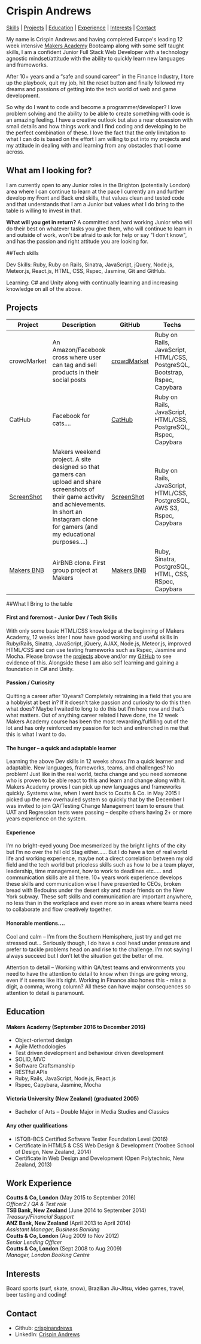# Crispin Andrews
[Skills](#what-i-bring-to-the-table) | [Projects](#projects) | [Education](#education) | [Experience](#experience) | [Interests](#interests) | [Contact](#contact)My name is Crispin Andrews and having completed Europe's leading 12 week intensive [Makers Academy](http://employers.makersacademy.com/) Bootcamp along with some self taught skills, I am a confident Junior Full Stack Web Developer with a technology agnostic mindset/attitude with the ability to quickly learn new languages and frameworks.After 10+ years and a “safe and sound career” in the Finance Industry, I tore up the playbook, quit my job, hit the reset button and finally followed my dreams and passions of getting into the tech world of web and game development.So why do I want to code and become a programmer/developer? I love problem solving and the ability to be able to create something with code is an amazing feeling. I have a creative outlook but also a near obsession with small details and how things work and I find coding and developing to be the perfect combination of these. I love the fact that the only limitation to what I can do is based on the effort I am willing to put into my projects and my attitude in dealing with and learning from any obstacles that I come across.## What am I looking for?I am currently open to any Junior roles in the Brighton (potentially London) area where I can continue to learn at the pace I currently am and further develop my Front and Back end skills, that values clean and tested code and that understands that I am a Junior but values what I do bring to the table is willing to invest in that.**What will you get in return?** A committed and hard working Junior who will do their best on whatever tasks you give them, who will continue to learn in and outside of work, won't be afraid to ask for help or say "I don't know", and has the passion and right attitude you are looking for.##Tech skillsDev Skills: Ruby, Ruby on Rails, Sinatra, JavaScript, jQuery, Node.js, Meteor.js, React.js, HTML, CSS, Rspec, Jasmine, Git and GitHub.Learning: C# and Unity along with continually learning and increasing knowledge on all of the above.## ProjectsProject | Description | GitHub | Techs | Timeframe------- | ----------- | ------ | ----- | ---------crowdMarket | An Amazon/Facebook cross where user can tag and sell products in their social posts | [crowdMarket](https://github.com/crispinandrews/crowd_market) | Ruby on Rails, JavaScript, HTML/CSS, PostgreSQL, Bootstrap, Rspec, Capybara | 4 people, 10 daysCatHub | Facebook for cats.... | [CatHub](https://github.com/crispinandrews/CatHub) | Ruby on Rails, JavaScript, HTML/CSS, PostgreSQL, Rspec, Capybara | 6 people, 5 days[ScreenShot](https://agile-ridge-12392.herokuapp.com) | Makers weekend project. A site designed so that gamers can upload and share screenshots of their game activity and achievements. In short an Instagram clone for gamers (and my educational purposes....) | [ScreenShot](https://github.com/crispinandrews/instagram-challenge) | Ruby on Rails, JavaScript, HTML/CSS, PostgreSQL, AWS S3, Rspec, Capybara | Solo, 2 days[Makers BNB](http://team3bnb.herokuapp.com) | AirBNB clone. First group project at Makers | [Makers BNB](https://github.com/crispinandrews/BNB) | Ruby, Sinatra, PostgreSQL, HTML, CSS, RSpec, Capybara | 4 people, 5 days##What I Bring to the table#### First and foremost - Junior Dev / Tech SkillsWith only some basic HTML/CSS knowledge at the beginning of Makers Academy, 12 weeks later I now have good working and useful skills in Ruby/Rails, Sinatra, JavaScript, jQuery, AJAX, Node.js, Meteor.js, improved HTML/CSS and can use testing frameworks such as Rspec, Jasmine and Mocha. Please browse the [projects](#projects) above and/or my [GitHub](https://github.com/crispinandrews) to see evidence of this.Alongside these I am also self learning and gaining a foundation in C# and Unity.#### Passion / CuriosityQuitting a career after 10years? Completely retraining in a field that you are a hobbyist at best in? If it doesn’t take passion and curiosity to do this then what does? Maybe I waited to long to do this but I’m here now and that’s what matters. Out of anything career related I have done, the 12 week Makers Academy course has been the most rewarding/fulfilling out of the lot and has only reinforced my passion for tech and entrenched in me that this is what I want to do.#### The hunger – a quick and adaptable learnerLearning the above Dev skills in 12 weeks shows I’m a quick learner and adaptable. New languages, frameworks, teams, and challenges? No problem! Just like in the real world, techs change and you need someone who is proven to be able react to this and learn and change along with it. Makers Academy proves I can pick up new languages and frameworks quickly. Systems wise, when I went back to Coutts & Co. in May 2015 I picked up the new overhauled system so quickly that by the December I was invited to join QA/Testing Change Management team to ensure that UAT and Regression tests were passing – despite others having 2+ or more years experience on the system.#### ExperienceI’m no bright-eyed young Doe mesmerized by the bright lights of the city but I’m no over the hill old Stag either…… But I do have a ton of real world life and working experience, maybe not a direct correlation between my old field and the tech world but priceless skills such as how to be a team player, leadership, time management, how to work to deadlines etc….. and communication skills are all there. 10+ years work experience develops these skills and communication wise I have presented to CEOs, broken bread with Bedouins under the desert sky and made friends on the New York subway. These soft skills and communication are important anywhere, no less than in the workplace and even more so in areas where teams need to collaborate and flow creatively together.#### Honorable mentions….Cool and calm – I’m from the Southern Hemisphere, just try and get me stressed out… Seriously though, I do have a cool head under pressure and prefer to tackle problems head on and rise to the challenge. I’m not saying I always succeed but I don’t let the situation get the better of me.Attention to detail – Working within QA/test teams and environments you need to have the attention to detail to know when things are going wrong, even if it seems like it’s right. Working in Finance also hones this - miss a digit, a comma, wrong column? All these can have major consequences so attention to detail is paramount.## Education#### Makers Academy (September 2016 to December 2016)- Object-oriented design- Agile Methodologies- Test driven development and behaviour driven development- SOLID, MVC- Software Craftsmanship- RESTful APIs- Ruby, Rails, JavaScript, Node.js, React.js- Rspec, Capybara, Jasmine, Mocha#### Victoria University (New Zealand) (graduated 2005)- Bachelor of Arts – Double Major in Media Studies and Classics#### Any other qualifications- ISTQB-BCS Certified Software Tester Foundation Level (2016)- Certificate in HTML5 & CSS Web Design & Development (Yoobee School of Design, New Zealand, 2014)- Certificate in Web Design and Development (Open Polytechnic, New Zealand, 2013)## Work Experience**Coutts & Co, London** (May 2015 to September 2016)    *Officer2 / QA & Test role*  **TSB Bank, New Zealand** (June 2014 to September 2014)   *Treasury/Financial Support*  **ANZ Bank, New Zealand** (April 2013 to April 2014)    *Assistant Manager, Business Banking*  **Coutts & Co, London** (Aug 2009 to Nov 2012)    *Senior Lending Officer*  **Coutts & Co, London** (Sept 2008 to Aug 2009)    *Manager, London Booking Centre*  ## InterestsBoard sports (surf, skate, snow), Brazilian Jiu-Jitsu, video games, travel, beer tasting and coding!## Contact- Github: [crispinandrews](https://github.com/crispinandrews)- LinkedIn: [Crispin Andrews](https://uk.linkedin.com/in/crispin-andrews-9992b388)
